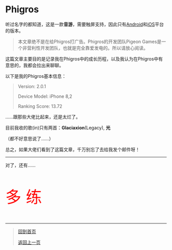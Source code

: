 # Phigros

听过名字的都知道，这是一款**音游**，需要触屏支持，因此只有[Android](https://www.taptap.com/app/165287)和[iOS](https://apps.apple.com/cn/app/id1454809109)平台的版本。

> 本文章绝不是在给Phigros打广告。Phigros的开发团队Pigeon Games是一个非营利性开发团队，也就是完全靠爱发电的。所以请放心阅读。

这篇文章主要目的是记录我在Phigros中的成长历程，以及我认为在Phigros中有意思的，我都会拉出来聊聊。

以下是我的Phigros基本信息：

> Version: 2.0.1
>
> Device Model: iPhone 8,2
>
> Ranking Score: 13.72

……跟那些大佬比起来，还是太烂了。

目前我收的歌(in)只有两首：**Glaciaxion**(Legacy), **光**

（都不好意思说了……）

总之，如果大佬们看到了这篇文章，千万别忘了去给我发个邮件呀！

---

对了，还有……

<p style="color:red;font-size:50px">多 练</p>

---

>  [回到首页](../README.md) 
>
>  <a href="#" onClick="javascript :history.back(-1);">返回上一页</a>
